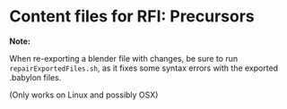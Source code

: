 Content files for RFI: Precursors
=================================

**Note:**

When re-exporting a blender file with changes, be sure to run 
`repairExportedFiles.sh`, as it fixes some syntax errors with the exported
.babylon files.

(Only works on Linux and possibly OSX)
